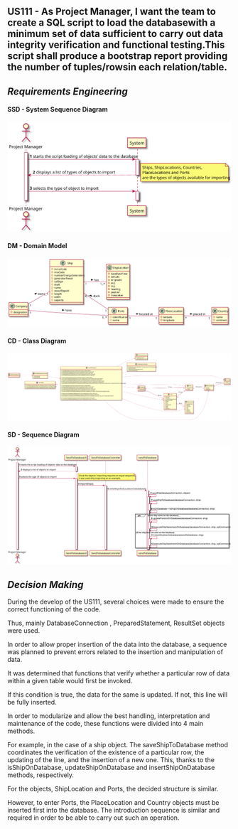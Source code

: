 ## US111 -  As Project Manager, I want the team to create a SQL script to load the databasewith a minimum set of data sufficient to carry out data integrity verification and functional testing.This script shall produce a bootstrap report providing the number of tuples/rowsin each relation/table.

## *Requirements Engineering*
#### SSD - System Sequence Diagram
![SSD_US111](US111_SSD.svg)
#### DM - Domain Model
![DM_US111](US111_DM.svg)
#### CD - Class Diagram
![CD_US111](US111_CD.svg)
#### SD - Sequence Diagram
![SD_US111](US111_SD.svg)

## *Decision Making*

During the develop of the US111, several choices were made to ensure the correct functioning of the code.

Thus, mainly DatabaseConnection , PreparedStatement, ResultSet objects were used.

In order to allow proper insertion of the data into the database, a sequence was planned to prevent errors related to the insertion and manipulation of data.

It was determined that functions that verify whether a particular row of data within a given table would first be invoked.

If this condition is true, the data for the same is updated. If not, this line will be fully inserted.

In order to modularize and allow the best handling, interpretation and maintenance of the code, these functions were divided into 4 main methods.

For example, in the case of a ship object. The saveShipToDatabase method coordinates the verification of the existence of a particular row, the updating of the line, and the insertion of a new one. This, thanks to the isShipOnDatabase, updateShipOnDatabase and insertShipOnDatabase methods, respectively.

For the objects, ShipLocation and Ports, the decided structure is similar.

However, to enter Ports, the PlaceLocation and Country objects must be inserted first into the database. The introduction sequence is similar and required in order to be able to carry out such an operation.